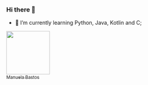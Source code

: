 ### Hi there 👋


- 🌱 I’m currently learning Python, Java, Kotlin and C;

 [<img src="https://avatars.githubusercontent.com/u/93674466?v=4" width=115><br><sub>Manuela Bastos</sub>](https://www.linkedin.com/in/manuela-bastos-aa2461224/)
